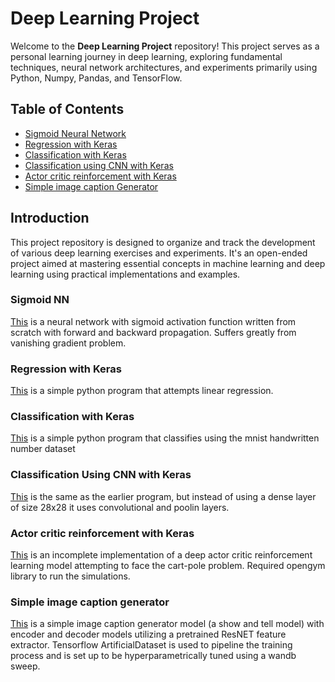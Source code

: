 # Deep Learning Project

Welcome to the **Deep Learning Project** repository! This project serves as a personal learning journey in deep learning, exploring fundamental techniques, neural network architectures, and experiments primarily using Python, Numpy, Pandas, and TensorFlow.

## Table of Contents
- [Sigmoid Neural Network](#sigmoid-nn)
- [Regression with Keras](#regression-with-keras)
- [Classification with Keras](#classification-with-keras)
- [Classification using CNN with Keras](#classification-using-cnn-with-keras)
- [Actor critic reinforcement with Keras](#actor-critic-reinforcement-with-keras)
- [Simple image caption Generator](#simple-image-caption-generator)

## Introduction

This project repository is designed to organize and track the development of various deep learning exercises and experiments. It's an open-ended project aimed at mastering essential concepts in machine learning and deep learning using practical implementations and examples.

### Sigmoid NN
[This](https://github.com/AthulyaWeerakoon/Learning-Deep/blob/main/sigmoid_neural_network.py) is a neural network with sigmoid activation function written from scratch with forward and backward propagation. Suffers greatly from vanishing gradient problem. 

### Regression with Keras
[This](https://github.com/AthulyaWeerakoon/Learning-Deep/blob/main/Regression_with_keras.py) is a simple python program that attempts linear regression.

### Classification with Keras
[This](https://github.com/AthulyaWeerakoon/Learning-Deep/blob/main/Classification_with_keras.py) is a simple python program that classifies using the mnist handwritten number dataset

### Classification Using CNN with Keras
[This](https://github.com/AthulyaWeerakoon/Learning-Deep/blob/main/CNNs_with_keras.py) is the same as the earlier program, but instead of using a dense layer of size 28x28 it uses convolutional and poolin layers.

### Actor critic reinforcement with Keras
[This](https://github.com/AthulyaWeerakoon/Learning-Deep/blob/main/Actor_critic_reinforcement.py) is an incomplete implementation of a deep actor critic reinforcement learning model attempting to face the cart-pole problem. Required opengym library to run the simulations.

### Simple image caption generator
[This](https://github.com/AthulyaWeerakoon/Learning-Deep/blob/main/Simple%20Image%20Caption%20Gen/ImageCaptionGenerator.ipynb) is a simple image caption generator model (a show and tell model) with encoder and decoder models utilizing a pretrained ResNET feature extractor. Tensorflow ArtificialDataset is used to pipeline the training process and is set up to be hyperparametrically tuned using a wandb sweep.
